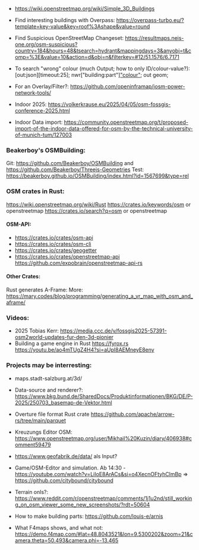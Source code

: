 * https://wiki.openstreetmap.org/wiki/Simple_3D_Buildings

* Find interesting buildings with Overpass: https://overpass-turbo.eu/?template=key-value&key=roof%3Ashape&value=round

* Find Suspicious OpenStreetMap Changeset:
https://resultmaps.neis-one.org/osm-suspicious?country=184&hours=48&tsearch=hydrant&mappingdays=3&anyobj=t&comp=%3E&value=10&action=d&obj=n&filterkey=#12/51.1576/6.7171

* To search "wrong" colour (much Output; how to only ID/colour-value?):  [out:json][timeout:25]; nwr["building:part"]["colour"]({{bbox}}); out geom;


* For an Overlay/Filter?: https://github.com/openinframap/josm-power-network-tools/

* Indoor 2025: https://volkerkrause.eu/2025/04/05/osm-fossgis-conference-2025.html
* Indoor Data import: https://community.openstreetmap.org/t/proposed-import-of-the-indoor-data-offered-for-osm-by-the-technical-university-of-munich-tum/127003




### Beakerboy's OSMBuilding:
Git:  https://github.com/Beakerboy/OSMBuilding
and  https://github.com/Beakerboy/Threejs-Geometries
Test: https://beakerboy.github.io/OSMBuilding/index.html?id=1567699&type=rel


### OSM crates in Rust:
https://wiki.openstreetmap.org/wiki/Rust
https://crates.io/keywords/osm or openstreetmap
https://crates.io/search?q=osm or openstreetmap

#### OSM-API:
* https://crates.io/crates/osm-api
* https://crates.io/crates/osm-cli
* https://crates.io/crates/geogetter
* https://crates.io/crates/openstreetmap-api
  https://github.com/expobrain/openstreetmap-api-rs

#### Other Crates:
Rust generates A-Frame: More: https://mary.codes/blog/programming/generating_a_vr_map_with_osm_and_aframe/

### Videos:
* 2025 Tobias Kerr: https://media.ccc.de/v/fossgis2025-57391-osm2world-updates-fur-den-3d-pionier
* Building a game engine in Rust https://fyrox.rs https://youtu.be/ao4mTUgZ4H4?si=aUpI8AEMneyE8eny


### Projects may be interresting:
*  maps.stadt-salzburg.at/3d/
* Data-source and renderer?:
  https://www.bkg.bund.de/SharedDocs/Produktinformationen/BKG/DE/P-2025/250703_basemap-de-Vektor.html
* Overture file format Rust crate https://github.com/apache/arrow-rs/tree/main/parquet
* Kreuzungs Editor OSM: https://www.openstreetmap.org/user/Mikhail%20Kuzin/diary/406938#comment59479
* https://www.geofabrik.de/data/  als Input?
* Game/OSM-Editor and simulation. Ab 14:30 - https://youtube.com/watch?v=LiIoE8ArACs&si=o4XecnOFtyhClmBp =>
    https://github.com/citybound/citybound

* Terrain onls?: https://www.reddit.com/r/openstreetmap/comments/1j1u2nd/still_working_on_osm_viewer_some_new_screenshots/?rdt=50604
* How to make building parts: https://github.com/louis-e/arnis
* What F4maps shows, and what not: https://demo.f4map.com/#lat=48.8043521&lon=9.5300202&zoom=21&camera.theta=50.493&camera.phi=-13.465
